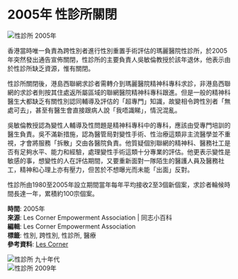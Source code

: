# 2005年 性診所關閉

![性診所 2005年](https://lgbtpedia.hk/wp-content/uploads/2018/06/20050309.jpg)

香港當時唯一負責為跨性別者進行性別重置手術評估的瑪麗醫院性診所，於2005年突然發出通告宣佈關閉，性診所的主要負責人吳敏倫教授於該年退休，他表示由於性診所缺乏資源，惟有關閉。

性診所關閉後，港島西聯網求診者需轉介到瑪麗醫院精神科專科求診，非港島西聯網的求診者則按其住處返所屬區域的聯網醫院精神科專科跟進。但是一般的精神科醫生大都缺乏有關性別認同輔導及評估的「超專門」知識，故變相令跨性別者「無處可去」，甚至有醫生會直接跟病人說「我唔識睇」，情況混亂。

吳敏倫教授認為變性人輔導及性問題是精神科專科中的專科，應該由受專門培訓的醫生負責。吳不滿新措施，認為醫管局對變性手術、性治療這類非主流醫學並不重視，才會將服務「拆散」交由各醫院負責。他質疑個別聯網的精神科、醫務社工是否有足夠水平、能力和經驗，處理變性手術這類十分專業的評估。他更表示變性是敏感的事，想變性的人在評估期間，又要重新面對一隊陌生的醫護人員及醫務社工，精神和心理上亦有壓力，但苦於不想曝光而未能「出面」反對。

性診所由1980至2005年設立期間當年每年平均接收2至3個新個案，求診者輪候時間長達一年，累積約100宗個案。

**時間**: 2005年  
**來源**: Les Corner Empowerment Association | 同志小百科  
**編輯**: Les Corner Empowerment Association  
**標籤**: 性別, 跨性別, 性診所, 醫療  
**參考資料**: [Les Corner](https://lgbtpedia.hk/)
  
![性診所 九十年代](https://lgbtpedia.hk/wp-content/uploads/2018/06/598x380-150x150.jpg)  
![性診所 2009年](https://lgbtpedia.hk/wp-content/uploads/2018/06/17oct2009-ad-150x150.jpg)